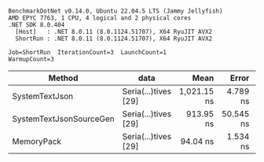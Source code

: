 ```

BenchmarkDotNet v0.14.0, Ubuntu 22.04.5 LTS (Jammy Jellyfish)
AMD EPYC 7763, 1 CPU, 4 logical and 2 physical cores
.NET SDK 8.0.404
  [Host]   : .NET 8.0.11 (8.0.1124.51707), X64 RyuJIT AVX2
  ShortRun : .NET 8.0.11 (8.0.1124.51707), X64 RyuJIT AVX2

Job=ShortRun  IterationCount=3  LaunchCount=1  
WarmupCount=3  

```
| Method                  | data                 | Mean        | Error     | StdDev   | Min         | Max         | Gen0   | Allocated |
|------------------------ |--------------------- |------------:|----------:|---------:|------------:|------------:|-------:|----------:|
| SystemTextJson          | Seria(...)tives [29] | 1,021.15 ns |  4.789 ns | 0.262 ns | 1,020.90 ns | 1,021.42 ns | 0.0038 |     464 B |
| SystemTextJsonSourceGen | Seria(...)tives [29] |   913.95 ns | 50.545 ns | 2.771 ns |   911.39 ns |   916.89 ns | 0.0067 |     568 B |
| MemoryPack              | Seria(...)tives [29] |    94.04 ns |  1.534 ns | 0.084 ns |    93.94 ns |    94.09 ns | 0.0014 |     120 B |
